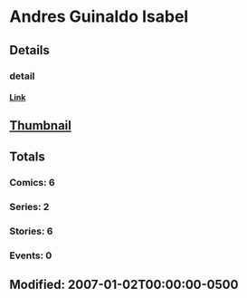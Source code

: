 # Andres Guinaldo Isabel 
## Details
### detail
#### [Link](http://marvel.com/comics/creators/10009/andres_guinaldo_isabel?utm_campaign=apiRef&utm_source=225578a89fc76f3d20fbffda5d17a88d)
## [Thumbnail](http://i.annihil.us/u/prod/marvel/i/mg/9/70/4bb42147c99eb.jpg)
## Totals
### Comics: 6
### Series: 2
### Stories: 6
### Events: 0
## Modified: 2007-01-02T00:00:00-0500